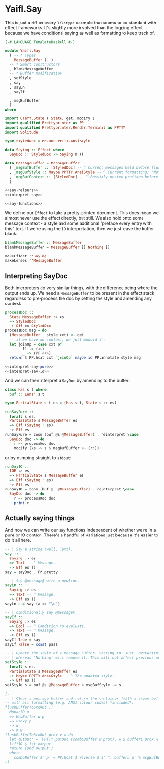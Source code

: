 # Yaifl.Say

This is just a riff on every `Teletype` example that seems to be standard with effect frameworks. It's slightly more involved than the logging effect because we have conditional saying as well as formatting to keep track of.

```haskell file=src/Yaifl/Say.hs
{-# LANGUAGE TemplateHaskell #-}

module Yaifl.Say
  ( -- * Types
    MessageBuffer (..)
  -- * Smart constructors
  , blankMessageBuffer
  -- * Buffer modification
  , setStyle
  , say
  , sayLn
  , sayIf

  , msgBufBuffer
  )
where

import Cleff.State ( State, get, modify )
import qualified Prettyprinter as PP
import qualified Prettyprinter.Render.Terminal as PPTTY
import Solitude

type StyledDoc = PP.Doc PPTTY.AnsiStyle

data Saying :: Effect where
  SayDoc :: StyledDoc -> Saying m ()

data MessageBuffer = MessageBuffer
  { _msgBufBuffer :: [StyledDoc] -- ^ Current messages held before flushing.
  , _msgBufStyle :: Maybe PPTTY.AnsiStyle -- ^ Current formatting; 'Nothing' = plain.
  , _msgBufContext :: [StyledDoc] -- ^ Possibly nested prefixes before every message.
  }

<<say-helpers>>
<<interpret-say>>

<<say-functions>>
```

We define our `Effect` to take a pretty-printed document. This does mean we almost never use the effect directly, but still. We also hold onto some message context - a style and some additional "preface every entry with this" text. If we're using the `IO` interpretation, then we just leave the buffer blank.

```haskell id=say-helpers
blankMessageBuffer :: MessageBuffer
blankMessageBuffer = MessageBuffer [] Nothing []

makeEffect ''Saying
makeLenses ''MessageBuffer
```

## Interpreting SayDoc

Both interpreters do very similar things, with the difference being where the output ends up. We need a `MessageBuffer` to be present in the effect stack regardless to pre-process the doc by setting the style and amending any context.

```haskell id=interpret-say
processDoc ::
  State MessageBuffer :> es
  => StyledDoc
  -> Eff es StyledDoc
processDoc msg = do
  (MessageBuffer _ style cxt) <- get
  -- if we have no context, we just monoid it.
  let joinOp = case cxt of
        [] -> (<>)
        _ -> (PP.<+>)
  return $ PP.hcat cxt `joinOp` maybe id PP.annotate style msg

<<interpret-say-pure>>
<<interpret-say-io>>
```

And we can then interpret a `SayDoc` by amending to the buffer:

```haskell id=interpret-say-pure
class Has s t where
  buf :: Lens' s t

type PartialState s t es = (Has s t, State s :> es)

runSayPure ::
  forall s es. 
  PartialState s MessageBuffer es
  => Eff (Saying : es)
  ~> Eff es
runSayPure = zoom (buf @s @MessageBuffer) . reinterpret \case
  SayDoc doc -> do
    r <- processDoc doc
    modify (\s -> s & msgBufBuffer %~ (r:))

```

or by dumping straight to `stdout`:

```haskell id=interpret-say-io
runSayIO ::
  IOE :> es
  => PartialState s MessageBuffer es
  => Eff (Saying : es)
  ~> Eff es
runSayIO = zoom (buf @_ @MessageBuffer) . reinterpret \case
  SayDoc doc -> do
    r <- processDoc doc
    print r
```

## Actually saying things

And now we can write our `say` functions independent of whether we're in a pure or IO context. There's a handful of variations just because it's easier to do it all here.

```haskell id=say-functions
-- | Say a string (well, Text).
say :: 
  Saying :> es 
  => Text -- ^ Message.
  -> Eff es ()
say = sayDoc . PP.pretty

-- | Say @message@ with a newline.
sayLn :: 
  Saying :> es 
  => Text -- ^ Message.
  -> Eff es ()
sayLn a = say (a <> "\n")

-- | Conditionally say @message@.
sayIf :: 
  Saying :> es 
  => Bool -- ^ Condition to evaluate.
  -> Text -- ^ Message.
  -> Eff es ()
sayIf True = say
sayIf False = const pass

-- | Update the style of a message buffer. Setting to 'Just' overwrites the style,
-- | whereas 'Nothing' will remove it. This will not affect previous messages.
setStyle :: 
  forall s es. 
  PartialState s MessageBuffer es
  => Maybe PPTTY.AnsiStyle -- ^ The updated style.
  -> Eff es ()
setStyle s = buf @s @MessageBuffer % msgBufStyle .= s

{-
-- | Clear a message buffer and return the container (with a clean buffer)
-- with all formatting (e.g. ANSI colour codes) *included*.
flushBufferToStdOut :: 
  MonadIO m
  => HasBuffer w p 
  => Proxy p
  -> w
  -> m w
flushBufferToStdOut prox w = do
  let output' = (PPTTY.putDoc (comboBuffer w prox), w & bufferL prox % msgBufBuffer .~ [])
  liftIO $ fst output'
  return (snd output')
  where
    comboBuffer d' p' = PP.hcat $ reverse $ d' ^. bufferL p' % msgBufBuffer
-}
```
